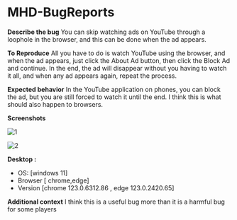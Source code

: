 # MHD-BugReports


**Describe the bug**
You can skip watching ads on YouTube through a loophole in the browser, and this can be done when the ad appears.


**To Reproduce**
All you have to do is watch YouTube using the browser, and when the ad appears, just click the About Ad button, then click the Block Ad and continue. In the end, the ad will disappear without you having to watch it all, and when any ad appears again, repeat the process.

**Expected behavior**
In the YouTube application on phones, you can block the ad, but you are still forced to watch it until the end. I think this is what should also happen to browsers.

**Screenshots**

![1](https://github.com/MR1MHD/MHD-BugReports/assets/165184650/224b3506-2af0-438a-a595-23fbab6cec21)

![2](https://github.com/MR1MHD/MHD-BugReports/assets/165184650/66c6fa13-5eb3-4639-be7e-7ed1bf08ceee)


**Desktop :**
 - OS: [windows 11]
 - Browser [ chrome,edge]
 - Version [chrome 123.0.6312.86 , edge 123.0.2420.65]


**Additional context**
I think this is a useful bug more than it is a harmful bug for some players
